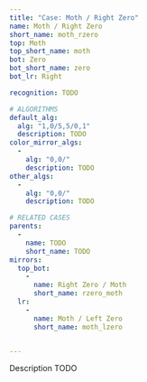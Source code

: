 ```yaml
---
title: "Case: Moth / Right Zero"
name: Moth / Right Zero
short_name: moth_rzero
top: Moth
top_short_name: moth
bot: Zero
bot_short_name: zero
bot_lr: Right

recognition: TODO

# ALGORITHMS
default_alg:
  alg: "1,0/5,5/0,1"
  description: TODO
color_mirror_algs:
  -
    alg: "0,0/"
    description: TODO
other_algs:
  -
    alg: "0,0/"
    description: TODO

# RELATED CASES
parents:
  -
    name: TODO
    short_name: TODO
mirrors:
  top_bot:
    -
      name: Right Zero / Moth
      short_name: rzero_moth
  lr:
    -
      name: Moth / Left Zero
      short_name: moth_lzero


---
```


Description TODO

